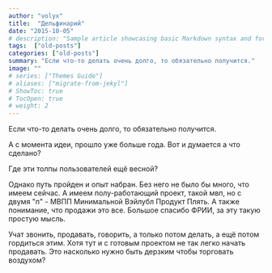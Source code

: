 ```yaml
---
author: "volyx"
title:  "Дельфинарий"
date: "2015-10-05"
# description: "Sample article showcasing basic Markdown syntax and formatting for HTML elements."
tags:  ["old-posts"]
categories: ["old-posts"]
summary: "Если что-то делать очень долго, то обязательно получится."
image: ""
# series: ["Themes Guide"]
# aliases: ["migrate-from-jekyl"]
# ShowToc: true
# TocOpen: true
# weight: 2
---
```


Если что-то делать очень долго, то обязательно получится. 

А с момента идеи, прошло уже больше года. Вот и думается а что сделано?

Где эти толпы пользователей ещё весной?

Однако путь пройден и опыт набран. Без него не было бы много, что имеем сейчас. А имеем полу-работающий проект, такой мвп, но с двумя "п" - МВПП Минимальной Вэйлубл Продукт Плять. А также понимание, что продажи это все. Большое спасибо ФРИИ, за эту такую простую мысль.

Учат звонить, продавать, говорить, а только потом делать, а ещё потом гордиться этим. Хотя тут и с готовым проектом не так легко начать продавать. Это насколько нужно быть дерзким чтобы торговать воздухом?
